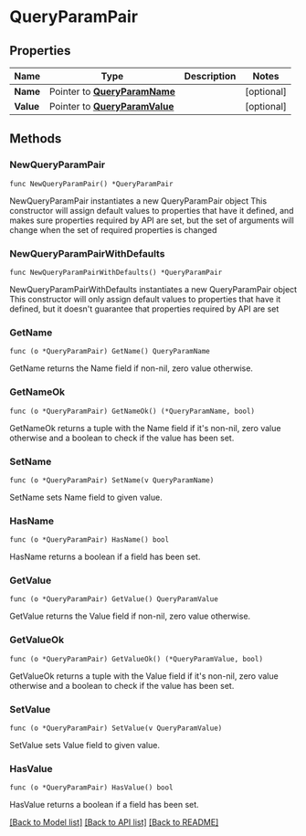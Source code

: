 # QueryParamPair

## Properties

Name | Type | Description | Notes
------------ | ------------- | ------------- | -------------
**Name** | Pointer to [**QueryParamName**](QueryParamName.md) |  | [optional] 
**Value** | Pointer to [**QueryParamValue**](QueryParamValue.md) |  | [optional] 

## Methods

### NewQueryParamPair

`func NewQueryParamPair() *QueryParamPair`

NewQueryParamPair instantiates a new QueryParamPair object
This constructor will assign default values to properties that have it defined,
and makes sure properties required by API are set, but the set of arguments
will change when the set of required properties is changed

### NewQueryParamPairWithDefaults

`func NewQueryParamPairWithDefaults() *QueryParamPair`

NewQueryParamPairWithDefaults instantiates a new QueryParamPair object
This constructor will only assign default values to properties that have it defined,
but it doesn't guarantee that properties required by API are set

### GetName

`func (o *QueryParamPair) GetName() QueryParamName`

GetName returns the Name field if non-nil, zero value otherwise.

### GetNameOk

`func (o *QueryParamPair) GetNameOk() (*QueryParamName, bool)`

GetNameOk returns a tuple with the Name field if it's non-nil, zero value otherwise
and a boolean to check if the value has been set.

### SetName

`func (o *QueryParamPair) SetName(v QueryParamName)`

SetName sets Name field to given value.

### HasName

`func (o *QueryParamPair) HasName() bool`

HasName returns a boolean if a field has been set.

### GetValue

`func (o *QueryParamPair) GetValue() QueryParamValue`

GetValue returns the Value field if non-nil, zero value otherwise.

### GetValueOk

`func (o *QueryParamPair) GetValueOk() (*QueryParamValue, bool)`

GetValueOk returns a tuple with the Value field if it's non-nil, zero value otherwise
and a boolean to check if the value has been set.

### SetValue

`func (o *QueryParamPair) SetValue(v QueryParamValue)`

SetValue sets Value field to given value.

### HasValue

`func (o *QueryParamPair) HasValue() bool`

HasValue returns a boolean if a field has been set.


[[Back to Model list]](../README.md#documentation-for-models) [[Back to API list]](../README.md#documentation-for-api-endpoints) [[Back to README]](../README.md)


